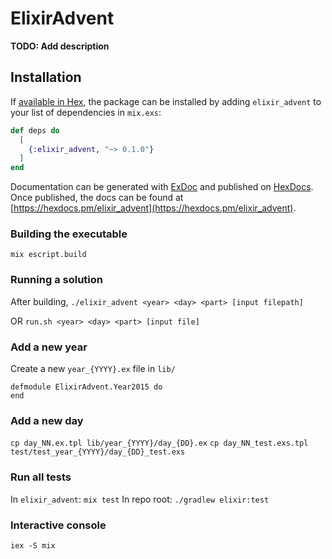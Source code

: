 # ElixirAdvent

**TODO: Add description**

## Installation

If [available in Hex](https://hex.pm/docs/publish), the package can be installed
by adding `elixir_advent` to your list of dependencies in `mix.exs`:

```elixir
def deps do
  [
    {:elixir_advent, "~> 0.1.0"}
  ]
end
```

Documentation can be generated with [ExDoc](https://github.com/elixir-lang/ex_doc)
and published on [HexDocs](https://hexdocs.pm). Once published, the docs can
be found at [https://hexdocs.pm/elixir_advent](https://hexdocs.pm/elixir_advent).


### Building the executable
`mix escript.build`

### Running a solution
After building, `./elixir_advent <year> <day> <part> [input filepath]`

OR `run.sh <year> <day> <part> [input file]`

### Add a new year
Create a new `year_{YYYY}.ex` file in `lib/`

```
defmodule ElixirAdvent.Year2015 do
end
```

### Add a new day
`cp day_NN.ex.tpl lib/year_{YYYY}/day_{DD}.ex`
`cp day_NN_test.exs.tpl test/test_year_{YYYY}/day_{DD}_test.exs`

### Run all tests
In `elixir_advent`: `mix test`
In repo root: `./gradlew elixir:test`

### Interactive console
`iex -S mix`